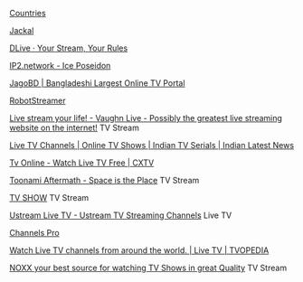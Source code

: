 
[Countries](https://zhangboheng.github.io/Easy-Web-TV-M3u8/routes/countries.html)

[Jackal](http://jackal.surge.sh/)

[DLive · Your Stream, Your Rules](https://dlive.tv/)

[IP2.network - Ice Poseidon](http://ip2.network/)

[JagoBD | Bangladeshi Largest Online TV Portal](https://www.jagobd.com/)

[RobotStreamer](https://robotstreamer.com/)

[Live stream your life! - Vaughn Live - Possibly the greatest live streaming website on the internet!](https://vaughn.live/)
TV Stream

[Live TV Channels | Online TV Shows | Indian TV Serials | Indian Latest News](https://www.yupptv.com/livetv)

[Tv Online - Watch Live TV Free | CXTV](https://www.cxtvlive.com/)

[Toonami Aftermath - Space is the Place](https://www.toonamiaftermath.com/)
TV Stream

[TV SHOW](https://www.infinite-streaming.live/tv-show-series)
TV Stream

[Ustream Live TV - Ustream TV Streaming Channels](https://www.ustream.to/2)
Live TV

[Channels Pro](https://play.google.com/store/apps/details?id=com.sirstudio.channelsprorn)

[Watch Live TV channels from around the world. | Live TV | TVOPEDIA](https://www.tvopedia.com/)

[NOXX your best source for watching TV Shows in great Quality](https://noxx.to/)
TV Stream
